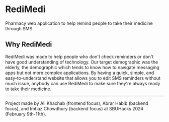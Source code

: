 # RediMedi
Pharmacy web application to help remind people to take their medicine through SMS.

## Why RediMedi
RediMedi was made to help people who don't check reminders or don't have good understanding of technology. Our target demographic was the elderly, the demographic which tends to know how to navigate messaging apps but not more complex applications. By having a quick, simple, and easy-to-understand website that allows you to edit SMS reminders without much issue, anybody can use RediMedi to make sure they're always ready to take their medicine.

---

Project made by Ali Khachab (frontend focus), Abrar Habib (backend focus), and Imtiaz Chowdhury (backend focus) at SBUHacks 2024 (February 9th-11th).